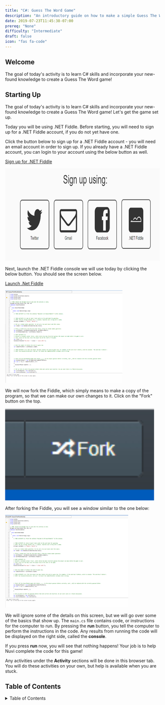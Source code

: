 ```yaml
---
title: "C#: Guess The Word Game"
description: "An introductory guide on how to make a simple Guess The Word from scratch using C#"
date: 2019-07-23T11:45:38-07:00
prereq: "None"
difficulty: "Intermediate"
draft: false
icon: "fas fa-code"
---
```


## Welcome

The goal of today's activity is to learn C# skills and incorporate your new-found knowledge to create a Guess The Word game!

## Starting Up

The goal of today's activity is to learn C# skills and incorporate your new-found knowledge to create a Guess The Word game! Let's get the game set up.

Today you will be using .NET Fiddle. Before starting, you will need to sign up for a .NET Fiddle account, if you do not yet have one. 

Click the button below to sign up for a .NET Fiddle account - you will need an email account in order to sign up. If you already have a .NET Fiddle account, you can login to your account using the below button as well.

<a class="my-2 mx-4 btn btn-info" href="https://dotnetfiddle.net/SignUp" target="_blank">Sign up for .NET Fiddle</a>

<img src="./media/dotnetfiddle-signup.png" height="300" alt=".NET Fiddle sign up form" />

Next, launch the .NET Fiddle console we will use today by clicking the below button. You should see the screen below.

<a class="my-2 mx-4 btn btn-info" href="https://dotnetfiddle.net/lMl7j4" target="_blank">Launch .Net Fiddle</a>

<img src="./media/guessTheWordActivity-start.png" height="300" alt="The starting screen of a fiddle" />

We will now fork the Fiddle, which simply means to make a copy of the program, so that we can make our own changes to it. Click on the "Fork" button on the top.

<img src="./media/dotnetfiddle-fork.png" height="300" alt="Forking a fiddle to make a copy of the program" />

After forking the Fiddle, you will see a window similar to the one below:

<img src="./media/guessTheWordActivity-fork.png" height="300" alt=".Net Fiddle window" />

We will ignore some of the details on this screen, but we will go over some of the basics that show up. The `main.cs` file contains code, or instructions for the computer to run. By pressing the **run** button, you tell the computer to perform the instructions in the code. Any results from running the code will be displayed on the right side, called the **console**.

If you press **run** now, you will see that nothing happens! Your job is to help Nuvi complete the code for this game!

Any activities under the **Activity** sections will be done in this browser tab. You will do these activities on your own, but help is available when you are stuck.

## Table of Contents

<details close>
<summary>Table of Contents</summary>
{{% children /%}}
</details>